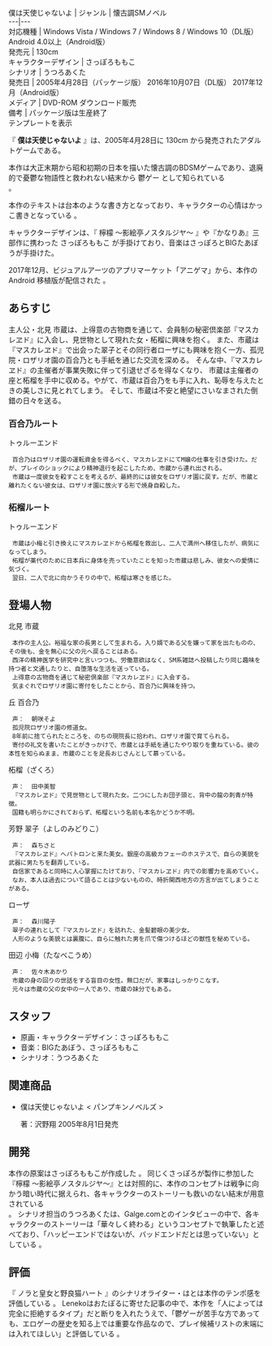 僕は天使じゃないよ  |  ジャンル  |  懐古調SMノベル   
---|---  
対応機種  |  Windows Vista / Windows 7 / Windows 8 / Windows 10（DL版）  Android 4.0以上（Android版）   
発売元  |  130cm   
キャラクターデザイン  |  さっぽろももこ   
シナリオ  |  うつろあくた   
発売日  |  2005年4月28日（パッケージ版）  2016年10月07日（DL版）  2017年12月（Android版）   
メディア  |  DVD-ROM  ダウンロード販売   
備考  |  パッケージ版は生産終了   
テンプレートを表示  
  
『 **僕は天使じゃないよ** 』は、2005年4月28日に  130cm  から発売されたアダルトゲームである。

本作は大正末期から昭和初期の日本を描いた懐古調のBDSMゲームであり、退廃的で憂鬱な物語性と救われない結末から  鬱ゲー  として知られている  
。

本作のテキストは台本のような書き方となっており、キャラクターの心情はかっこ書きとなっている    。

キャラクターデザインは、『  檸檬 〜影絵亭ノスタルジヤ〜  』や『かなりあ』三部作に携わった  さっぽろももこ
が手掛けており、音楽はさっぽろとBIGたあぼうが手掛けた。

2017年12月、ビジュアルアーツのアプリマーケット「アニゲマ」から、本作の  Android  移植版が配信された    。

##  あらすじ  

主人公・北見 市蔵は、上得意の古物商を通じて、会員制の秘密倶楽部『マスカレヱド』に入会し、見世物として現れた女・柘榴に興味を抱く。
また、市蔵は『マスカレヱド』で出会った翠子とその同行者ローザにも興味を抱く一方、孤児院・ロザリオ園の百合乃とも手紙を通じた交流を深める。
そんな中、『マスカレヱド』の主催者が事業失敗に伴って引退せざるを得なくなり、
市蔵は主催者の座と柘榴を手中に収める。やがて、市蔵は百合乃をも手に入れ、恥辱を与えたときの美しさに見とれてしまう。
そして、市蔵は不安と絶望にさいなまされた倒錯の日々を送る。

###  百合乃ルート  

トゥルーエンド

     百合乃はロザリオ園の運転資金を得るべく、マスカレヱドにてM嬢の仕事を引き受けた。だが、プレイのショックにより精神退行を起こしたため、市蔵から連れ出される。 
     市蔵は一度彼女を殺すことを考えるが、最終的には彼女をロザリオ園に戻す。だが、市蔵と離れたくない彼女は、ロザリオ園に放火する形で焼身自殺した。 

###  柘榴ルート  

トゥルーエンド

     市蔵は小梅と引き換えにマスカレヱドから柘榴を救出し、二人で満州へ移住したが、病気になってしまう。 
     柘榴が薬代のために日本兵に身体を売っていたことを知った市蔵は悲しみ、彼女への愛情に気づく。 
     翌日、二人で北に向かうそりの中で、柘榴は寒さを感じた。 

##  登場人物  

北見 市蔵

     本作の主人公。裕福な家の長男として生まれる。入り婿である父を嫌って家を出たものの、その後も、金を無心に父の元へ戻ることはある。 
     西洋の精神医学を研究中と言いつつも、労働意欲はなく、SM系雑誌へ投稿したり同じ趣味を持つ者と文通したりと、自堕落な生活を送っている。 
     上得意の古物商を通じて秘密倶楽部『マスカレヱド』に入会する。 
     気まぐれでロザリオ園に寄付をしたことから、百合乃に興味を持つ。 
丘 百合乃

     声：  朝咲そよ 
     孤児院ロザリオ園の修道女。 
     8年前に捨てられたところを、のちの現院長に拾われ、ロザリオ園で育てられる。 
     寄付の礼文を書いたことがきっかけで、市蔵とは手紙を通じたやり取りを重ねている。彼の本性を知らぬまま、市蔵のことを足長おじさんとして慕っている。 
柘榴（ざくろ）

     声：  田中美智 
     『マスカレヱド』で見世物として現れた女。二つにしたお団子頭と、背中の龍の刺青が特徴。 
     国籍も明らかにされておらず、柘榴という名前も本名かどうか不明。 
芳野 翠子（よしのみどりこ）

     声：  森ちさと 
     『マスカレヱド』へパトロンと来た美女。銀座の高級カフェーのホステスで、自らの美貌を武器に男たちを翻弄している。 
     自信家であると同時に人心掌握にたけており、『マスカレヱド』内での影響力を高めていく。 
     なお、本人は過去について語ることは少ないものの、時折関西地方の方言が出てしまうことがある。 
ローザ

     声：  森川陽子 
     翠子の連れとして『マスカレヱド』を訪れた、金髪碧眼の美少女。 
     人形のような美貌とは裏腹に、自らに触れた男を爪で傷つけるほどの獣性を秘めている。 
田辺 小梅（たなべこうめ）

     声：  佐々木あかり 
     市蔵の身の回りの世話をする盲目の女性。無口だが、家事はしっかりこなす。 
     元々は市蔵の父の女中の一人であり、市蔵の妹分でもある。 

##  スタッフ  

  * 原画・キャラクターデザイン：さっぽろももこ 
  * 音楽：BIGたあぼう、さっぽろももこ 
  * シナリオ：うつろあくた 

##  関連商品  

  * 僕は天使じゃないよ < パンプキンノベルズ  >

     著：沢野翔 2005年8月1日発売 

##  開発  

本作の原案はさっぽろももこが作成した    。 同じくさっぽろが製作に参加した『檸檬
〜影絵亭ノスタルジヤ〜』とは対照的に、本作のコンセプトは戦争に向かう暗い時代に据えられ、各キャラクターのストーリーも救いのない結末が用意されている  
。
シナリオ担当のうつろあくたは、Galge.comとのインタビューの中で、各キャラクターのストーリーは「華々しく終わる」というコンセプトで執筆したと述べており、「ハッピーエンドではないが、バッドエンドだとは思っていない」としている
  。

##  評価  

『  ノラと皇女と野良猫ハート  』のシナリオライター・はとは本作のテンポ感を評価している    。
Lenekoはおたぽるに寄せた記事の中で、本作を「人によっては完全に拒絶するタイプ」だと断りを入れたうえで、「鬱ゲーが苦手な方であっても、エロゲーの歴史を知る上では重要な作品なので、プレイ候補リストの末端には入れてほしい」と評価している
  。


